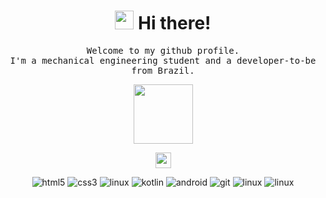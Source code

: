 <h1 align = "center"> <img src="https://emojis.slackmojis.com/emojis/images/1547582922/5197/party_blob.gif?1547582922" width="30"/> Hi there!</h1>

<p align = "center"><samp>Welcome to my github profile.<br>I'm a mechanical engineering student and a developer-to-be from Brazil.</samp></p>

<p align=center><img src="https://github.com/es/Octocat/blob/master/img/baracktocat.jpg" width=95> </p>

<!--- redes sociais -->
<p align = "center"><a href="https://www.linkedin.com/in/maraisi"><img src="https://img.shields.io/badge/linkedin-%230077B5.svg?&style=for-the-badge&logo=linkedin&logoColor=white" height=25></a>


<!---linguagens e tecnologias -->

<p align = "center"><img alt="html5" src="https://img.shields.io/badge/-HTML5-000?style=flat-square&logo=html5" />
<img alt="css3" src="https://img.shields.io/badge/-CSS3-000?style=flat-square&logo=css3" />
<img alt="linux" src="https://img.shields.io/badge/-JAVASCRIPT-000?style=flat-square&logo=javascript"/>
<img alt="kotlin" src="https://img.shields.io/badge/-KOTLIN-000?style=flat-square&logo=kotlin"/>
<img alt="android" src="https://img.shields.io/badge/-ANDROID-000?style=flat-square&logo=android"/>
<img alt="git" src="https://img.shields.io/badge/-GIT-000?style=flat-square&logo=git"/>
<img alt="linux" src="https://img.shields.io/badge/-LINUX-000?style=flat-square&logo=linux"/>
<img alt="linux" src="https://img.shields.io/badge/-PYTHON-000?style=flat-square&logo=python"/>
</p> 

</div>
<!--
**maraisi/maraisi** is a ✨ _special_ ✨ repository because its `README.md` (this file) appears on your GitHub profile.

Here are some ideas to get you started:

- 🔭 I’m currently working on ...
- 🌱 I’m currently learning ...
- 👯 I’m looking to collaborate on ...
- 🤔 I’m looking for help with ...
- 💬 Ask me about ...
- 📫 How to reach me: ...
- 😄 Pronouns: ...
- ⚡ Fun fact: ...


<img alt="Java" src="https://img.shields.io/badge/-JAVA-000?style=flat-square&logo=java"/>
<p><a href="https://github.com/maraisi" alt="https://github.com/maraisi"><img src="https://img.shields.io/static/v1?style=for-the-badge&label=CREATED%20BY&message=maraisi&color=000"></a>

-->
